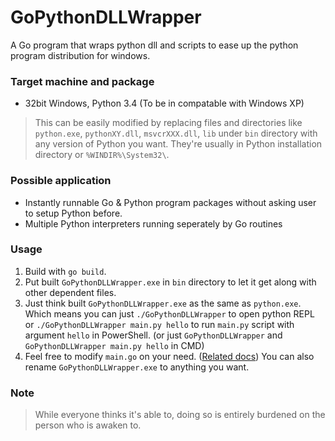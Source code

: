 # GoPythonDLLWrapper
A Go program that wraps python dll and scripts to ease up the python program distribution for windows.

### Target machine and package
  - 32bit Windows, Python 3.4 (To be in compatable with Windows XP)

> This can be easily modified by replacing files and directories like `python.exe`, `pythonXY.dll`, `msvcrXXX.dll`, `lib` under `bin` directory with any version of Python you want. They're usually in Python installation directory or `%WINDIR%\System32\`.

### Possible application
  - Instantly runnable Go & Python program packages without asking user to setup Python before.
  - Multiple Python interpreters running seperately by Go routines

### Usage
  1. Build with `go build`.
  2. Put built `GoPythonDLLWrapper.exe` in `bin` directory to let it get along with other dependent files.
  2. Just think built `GoPythonDLLWrapper.exe` as the same as `python.exe`. Which means you can just `./GoPythonDLLWrapper` to open python REPL or `./GoPythonDLLWrapper main.py hello` to run `main.py` script with argument `hello` in PowerShell. (or just `GoPythonDLLWrapper` and `GoPythonDLLWrapper main.py hello` in CMD)
  3. Feel free to modify `main.go` on your need. ([Related docs](https://docs.python.org/3/c-api/index.html)) You can also rename `GoPythonDLLWrapper.exe` to anything you want.

### Note
> While everyone thinks it's able to, doing so is entirely burdened on the person who is awaken to.
